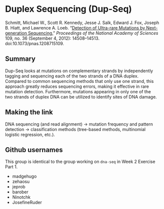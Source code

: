 # Duplex Sequencing (Dup-Seq)

Schmitt, Michael W., Scott R. Kennedy, Jesse J. Salk, Edward J. Fox, Joseph B. Hiatt, and Lawrence A. Loeb. “[Detection of Ultra-rare Mutations by Next-generation Sequencing.](http://www.pnas.org/content/109/36/14508.full)” _Proceedings of the National Academy of Sciences_ 109, no. 36 (September 4, 2012): 14508–14513. doi:10.1073/pnas.1208715109.

## Summary
Dup-Seq looks at mutations on complementary strands by independently tagging and sequencing each of the two strands of a DNA duplex. Compared to common sequencing methods that only use one strand, this approach greatly reduces sequencing errors, making it effective in rare mutation detection. Furthermore, mutations appearing in only one of the two strands of duplex DNA can be utilized to identify sites of DNA damage.

## Making the link
DNA sequencing (and read alignment) -> mutation frequency and pattern detection -> classification methods (tree-based methods, multinomial logistic regression, etc.).

## Github usernames
This group is identical to the group working on `dna-seq` in Week 2 Exercise Part 1.
- madgehugo
- zehaosu
- jeprob
- barober
- Ninotchk
- JosefineRuder
